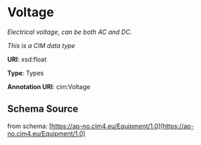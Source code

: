 # Voltage

_Electrical voltage, can be both AC and DC._

*This is a CIM data type*

**URI**: xsd:float

**Type**: Types

**Annotation URI**: cim:Voltage

## Schema Source

from schema: [https://ap-no.cim4.eu/Equipment/1.0](https://ap-no.cim4.eu/Equipment/1.0)
